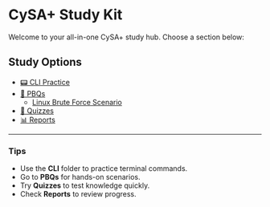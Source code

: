 # CySA+ Study Kit

Welcome to your all-in-one CySA+ study hub. Choose a section below:

## Study Options

- [📟 CLI Practice](cli/)  
- [🔐 PBQs](pbq/scenarios/)  
  - [Linux Brute Force Scenario](pbq/scenarios/linux-bruteforce/prompt.md)
- [📝 Quizzes](quizzes/)  
- [📊 Reports](reports/)

---

### Tips
- Use the **CLI** folder to practice terminal commands.  
- Go to **PBQs** for hands-on scenarios.  
- Try **Quizzes** to test knowledge quickly.  
- Check **Reports** to review progress.
